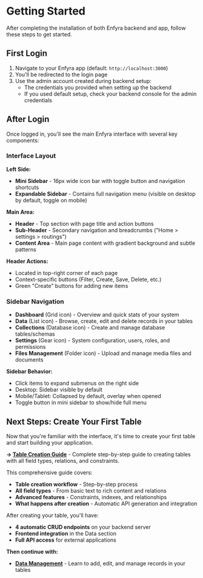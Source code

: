 # Getting Started

After completing the installation of both Enfyra backend and app, follow these steps to get started.

## First Login

1. Navigate to your Enfyra app (default: `http://localhost:3000`)
2. You'll be redirected to the login page
3. Use the admin account created during backend setup:
   - The credentials you provided when setting up the backend
   - If you used default setup, check your backend console for the admin credentials

## After Login

Once logged in, you'll see the main Enfyra interface with several key components:

### Interface Layout

**Left Side:**
- **Mini Sidebar** - 16px wide icon bar with toggle button and navigation shortcuts
- **Expandable Sidebar** - Contains full navigation menu (visible on desktop by default, toggle on mobile)

**Main Area:**
- **Header** - Top section with page title and action buttons
- **Sub-Header** - Secondary navigation and breadcrumbs ("Home > settings > routings")
- **Content Area** - Main page content with gradient background and subtle patterns

**Header Actions:**
- Located in top-right corner of each page
- Context-specific buttons (Filter, Create, Save, Delete, etc.)
- Green "Create" buttons for adding new items

### Sidebar Navigation

- **Dashboard** (Grid icon) - Overview and quick stats of your system
- **Data** (List icon) - Browse, create, edit and delete records in your tables
- **Collections** (Database icon) - Create and manage database tables/schemas
- **Settings** (Gear icon) - System configuration, users, roles, and permissions
- **Files Management** (Folder icon) - Upload and manage media files and documents

**Sidebar Behavior:**
- Click items to expand submenus on the right side
- Desktop: Sidebar visible by default
- Mobile/Tablet: Collapsed by default, overlay when opened
- Toggle button in mini sidebar to show/hide full menu

## Next Steps: Create Your First Table

Now that you're familiar with the interface, it's time to create your first table and start building your application.

**→ [Table Creation Guide](./table-creation.md)** - Complete step-by-step guide to creating tables with all field types, relations, and constraints.

This comprehensive guide covers:
- **Table creation workflow** - Step-by-step process
- **All field types** - From basic text to rich content and relations
- **Advanced features** - Constraints, indexes, and relationships
- **What happens after creation** - Automatic API generation and integration

After creating your table, you'll have:
- **4 automatic CRUD endpoints** on your backend server
- **Frontend integration** in the Data section
- **Full API access** for external applications

**Then continue with:**
- **[Data Management](./data-management.md)** - Learn to add, edit, and manage records in your tables
